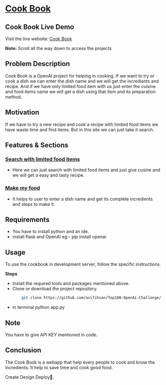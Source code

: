 ﻿# [Cook Book](https://qatwagen.pythonanywhere.com/)

## Cook Book Live Demo

Visit the live website: [Cook Book](https://qatwagen.pythonanywhere.com/)


**Note:** Scroll all the way down to access the projects

## Problem Description
Cook Book is a OpenAI project for helping in cooking. If we want to try or cook a dish we can enter the dish name and we will get the incrediants and recipe. And if we have only limited food item with us just enter the cuisine and food items name we will get a dish using that item and its preparation method.
## Motivation
If we have to try a new recipe and cook a recipe with limited food items we have waste time and find items. But in this site we can just take it search.
## Features & Sections
### [Search with limited food items](https://qatwagen.pythonanywhere.com/)
- Here we can just search with limited food items and just give cusine and we will get a easy and tasty recipe.

### [Make my food](https://qatwagen.pythonanywhere.com/)
- It helps to user to enter a dish name and get its complete incredients and steps to make it.

## Requirements
- You have to install python and an ide.
- install flask and OpenAI eg:- pip install openai

## Usage
To use the cookbook in development server, follow the specific instructions.

**Steps**
- Install the required tools and packages mentioned above.
- Clone or download the project repository.
     ```bash
         git clone https://github.com/asifihsan/Top100-OpenAi-Challenge/tree/main/Cook%20Book
- in terminal python app.py

## Note
You have to give API KEY mentioned in code.

## Conclusion
The Cook Book is a webapp that help every people to cook and know the incredients. It help to save time and cook good food.

Create Design Deploy🚀.
